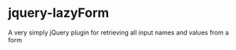 jquery-lazyForm
===============

A very simply jQuery plugin for retrieving all input names and values from a form
